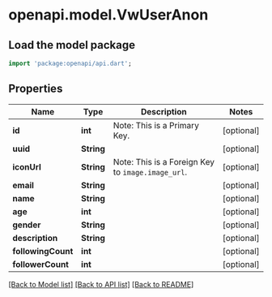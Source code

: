 # openapi.model.VwUserAnon

## Load the model package
```dart
import 'package:openapi/api.dart';
```

## Properties
Name | Type | Description | Notes
------------ | ------------- | ------------- | -------------
**id** | **int** | Note: This is a Primary Key.<pk/> | [optional] 
**uuid** | **String** |  | [optional] 
**iconUrl** | **String** | Note: This is a Foreign Key to `image.image_url`.<fk table='image' column='image_url'/> | [optional] 
**email** | **String** |  | [optional] 
**name** | **String** |  | [optional] 
**age** | **int** |  | [optional] 
**gender** | **String** |  | [optional] 
**description** | **String** |  | [optional] 
**followingCount** | **int** |  | [optional] 
**followerCount** | **int** |  | [optional] 

[[Back to Model list]](../README.md#documentation-for-models) [[Back to API list]](../README.md#documentation-for-api-endpoints) [[Back to README]](../README.md)


